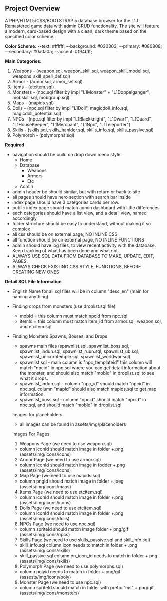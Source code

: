 

## Project Overview
A PHP/HTML5/CSS/BOOTSTRAP 5 database browser for the L1J Remastered game data with admin CRUD functionality. The site will feature a modern, card-based design with a clean, dark theme based on the specified color scheme.

**Color Scheme:**
    --text: #ffffff;
    --background: #030303;
    --primary: #080808;
    --secondary: #0a0a0a;
    --accent: #f94b1f;

**Main Categories:**
1. Weapons - (weapon.sql, weapon_skill.sql, weapon_skill_model.sql, weapons_skill_spell_def.sql)
2. Armor - (armor.sql, armor_set.sql)
3. Items - (etcitem.sql)
4. Monsters - (npc.sql filter by impl "L1Monster" + "L1Doppelganger", mobskill.sql, mobgroup.sql)
5. Maps - (mapids.sql)
6. Dolls - (npc.sql filter by impl "L1Doll", magicdoll_info.sql, magicdoll_potential.sql)
7. NPCs - (npc.sql filter by impl "L1Blackknight", "L1Dwarf", "L1Guard", "L1HouseKeeper", "L1Merchant", "L1Npc", "L1Teleporter")
8. Skills - (skills.sql, skills_hanlder.sql, skills_info.sql, skills_passive.sql)
9. Polymorph - (polymorphs.sql)

**Required**
- navigation should be build on drop down menu style.
    - Home
    - Database
        - Weapons
        - Armors
        - Etc
    - Admin
- admin header be should similar, but with return or back to site
- all pages should have hero section with search bar inside
- index page should have 3 categories cards per row.
- public index page should match admin dashboard with little differences
- each categories should have a list view, and a detail view, named accordingly
- folder structure should be easy to understand, without making it so complex
- all css should be on external page, NO INLINE CSS
- all function should be on external page, NO INLINE FUNCTIONS
- admin should have log files, to view recent activity with the database.  Keep tracking of what has been done and what not.
- ALWAYS USE SQL DATA FROM DATABASE TO MAKE, UPDATE, EDIT, PAGES.
- ALWAYS CHECK EXISTING CSS STYLE, FUNCTIONS, BEFORE CREATING NEW ONES


**Detail SQL File Information**
- English Name for all sql files will be in column "desc_en" (main for naming anything)


- Finding drops from monsters (use droplist.sql file)
    - mobId = this column must match npcid from npc.sql
    - itemId = this column must match item_id from armor.sql, weapon.sql, and etcitem.sql


- Finding Monsters Spawns, Bosses, and Drops
    - spawns main files (spawnlist.sql, spawnlist_boss.sql, spawnlist_indun.sql, spawnlist_ruun.sql, spawnlist_ub.sql, spawnlist_unicorntemple.sql, spawnlist_worldwar.sql)
    - spawnlist.sql - main column is "npc_templateid" this column will match "npcid" in npc.sql where you can get detail information about the monster,  and should also match "mobId" in droplist.sql to see what it drops.
    - spawnlist_indun.sql - column "npc_id" should match "npcid" in npc.sql. column "mapId" should also match mapids.sql to get map information.
    - spawnlist_boss.sql - column "npcid" should match "npcid" in npc.sql, and should match "mobId" in droplist.sql

    Images for placeholders
    - all images can be found in assets/img/placeholders

    Images For Pages
    1. Weapons Page (we need to use weapon.sql)
    - column iconId should match image in folder +.png (assets/img/icons/icons)

    2. Armor Page (we need to use armor.sql)
    - column iconId should match image in fodder +.png (assets/img/icons/icons)

    3. Map Page (we need to use mapids.sql)
    - column pngId should match image in folder +.jpeg (assets/img/icons/maps)

    4. Items Page (we need to use etcitem.sql)
    - column iconId should match image in folder +.png (assets/img/icons/icons)

    5. Dolls Page (we need to use etcitem.sql)
    - column iconId should match image in folder +.png (assets/img/icons/dolls)

    6. NPCs Page (we need to use npc.sql)
    - column spriteId should match image folder + png/gif (assets/img/icons/npcs)

    7. Skills Page (we need to use skills_passive.sql and skill_info.sql)
    - skill_info.sql column icon needs to match in folder + .png (assets/img/icons/skills)
    - skill_passive.sql column on_icon_id needs to match in folder + png (assets/img/icons/skills)

    8. Polymorph Page (we need to use polymorphs.sql)
    - column polyid needs to match in folder + png/gif (assests/img/icons/poly)

    9. Monster Page (we need to use npc.sql)
    - column spriteId should match in folder with prefix "ms" + png/gif (assets/img/icons/monsters)
